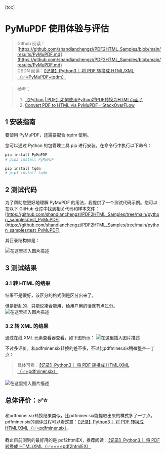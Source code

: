 [toc]
# PyMuPDF 使用体验与评估

> Github 阅读：[https://github.com/shandianchengzi/PDF2HTML_Samples/blob/main/results/PyMuPDF.md](https://github.com/shandianchengzi/PDF2HTML_Samples/blob/main/results/PyMuPDF.md)  
> CSDN 阅读：[【记录】Python3｜ 将 PDF 转换成 HTML/XML（✅⭐PyMuPDF+tqdm）](https://blog.csdn.net/qq_46106285/article/details/138549152)  

> 参考：
> 1. [【Python | PDF】如何使用Python将PDF转换为HTML页面？](https://blog.csdn.net/qq_28505809/article/details/124147552) 
> 2. [Convert PDF to HTML via PyMuPDF - StackOverFLow](https://stackoverflow.com/questions/71812718/convert-pdf-to-html-via-pymupdf)

## 1 安装指南

要使用 PyMuPDF，还需要配合 tqdm 使用。

您可以通过 Python 的包管理工具 pip 进行安装。在命令行中执行以下命令：

```bash
pip install PyMuPDF
# pip3 install PyMuPDF

pip install tqdm
# pip3 install tqdm
```

## 2 测试代码

为了帮助您更好地理解 PyMuPDF 的用法，我提供了一个测试代码示例。您可以在以下 GitHub 仓库中找到相关代码和样本文件：[https://github.com/shandianchengzi/PDF2HTML_Samples/tree/main/python_samples/test_PyMuPDF](https://github.com/shandianchengzi/PDF2HTML_Samples/tree/main/python_samples/test_PyMuPDF)

其目录结构如是：

![在这里插入图片描述](https://img-blog.csdnimg.cn/direct/75cb65db0825401494111dc64003deb3.png)

## 3 测试结果

### 3.1 转 HTML 的结果

结果不是很好，该区分的格式倒是区分出来了。

但是挺乱的，只能说凑合能用，给用户用的话就有点过分。
![在这里插入图片描述](https://img-blog.csdnimg.cn/direct/a9a181726e4e4341b3548f02d7d34e62.png)

### 3.2 转 XML 的结果

通过在线 XML 元素查看器查看，如下图所示：
![在这里插入图片描述](https://img-blog.csdnimg.cn/direct/7a009b4733594d91bdf70a203ea23995.png)


不过多评价，和pdfminer.six转换的差不多，不过比pdfminer.six稍微整齐一丁点：
> 具体可看：[【记录】Python3｜ 将 PDF 转换成 HTML/XML（✅⭐pdfminer.six）](https://shandianchengzi.blog.csdn.net/article/details/138095328)

![在这里插入图片描述](https://img-blog.csdnimg.cn/direct/05197c68047a447289456f58c0c72c88.png)


## 总体评价：✅⭐

和pdfminer.six转换结果类似，比pdfminer.six能提取出来的样式多了一丁点。
pdfminer.six的测评过程可以看这篇：[【记录】Python3｜ 将 PDF 转换成 HTML/XML（✅⭐pdfminer.six）](https://shandianchengzi.blog.csdn.net/article/details/138095328)。

截止目前测到的最好用的是 pdf2htmlEX，推荐阅读：[【记录】Python3｜ 将 PDF 转换成 HTML/XML（✅⭐⭐⭐⭐pdf2htmlEX）](https://shandianchengzi.blog.csdn.net/article/details/138356607)